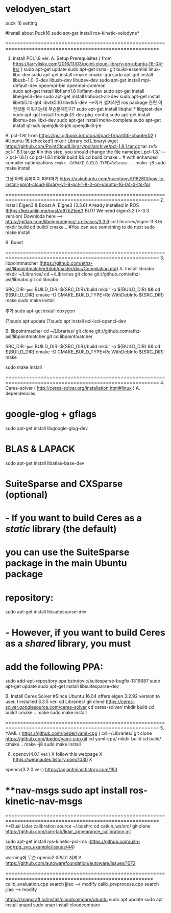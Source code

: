 # velodyen_start
puck 16 setting

#install about Puck16
  sudo apt-get install ros-kinetic-velodyne*
  
==========================================================================================================
1. install PCL1.8 ver.
A. Setup Prerequisites ( from https://larrylisky.com/2016/11/03/point-cloud-library-on-ubuntu-16-04-lts/ )
  sudo apt-get update
  sudo apt-get install git build-essential linux-libc-dev
  sudo apt-get install cmake cmake-gui 
  sudo apt-get install libusb-1.0-0-dev libusb-dev libudev-dev
  sudo apt-get install mpi-default-dev openmpi-bin openmpi-common  
  sudo apt-get install libflann1.8 libflann-dev
  sudo apt-get install libeigen3-dev
  sudo apt-get install libboost-all-dev
  sudo apt-get install libvtk5.10-qt4 libvtk5.10 libvtk5-dev
  -->이거 설치하면 ros package 관련 이전것들 지워지는데 무슨문제인지?
  sudo apt-get install libqhull* libgtest-dev
  sudo apt-get install freeglut3-dev pkg-config
  sudo apt-get install libxmu-dev libxi-dev 
  sudo apt-get install mono-complete
  sudo apt-get install qt-sdk openjdk-8-jdk openjdk-8-jre
  
B. pcl-1.8( from https://pcl.gitbook.io/tutorial/part-0/part00-chapter02 )
#Ubuntu 16 (checked!)
  mkdir Library
  cd Library/
  wget https://github.com/PointCloudLibrary/pcl/archive/pcl-1.8.1.tar.gz
  tar zvfx pcl-1.8.1.tar.gz
#In this step, you should change the file name(pcl_pcl-1.8.1 --> pcl-1.8.1)
  cd pcl-1.8.1
  mkdir build && cd build
  cmake .. # with enhanced compiler optimizations `cmake -DCMAKE_BUILD_TYPE=Release ..`
  make -j8
  sudo make install
  
그냥 아래 홈페이지 따라하기
https://askubuntu.com/questions/916260/how-to-install-point-cloud-library-v1-8-pcl-1-8-0-on-ubuntu-16-04-2-lts-for
  
==========================================================================================================
2. Install Eigen3 & Boost 
A. Eigne3 (3.3.6)
Already installed in ROS (https://kezunlin.me/post/d97b21ee/)
BUT! We need eigen3.3 (>-3.3 version)
Downloda here --> https://gitlab.com/libeigen/eigen/-/releases/3.3.6
  cd Libraries/eigen-3.3.6/
  mkdir build
  cd build/
  cmake ..
#You can see something to do next
  sudo make install
  
B. Boost

==========================================================================================================
3. libpointmatcher
(https://github.com/ethz-asl/libpointmatcher/blob/master/doc/Compilation.md)
A. Install libnabo
  mkdir ~/Libraries/
  cd ~/Libraries
  git clone git://github.com/ethz-asl/libnabo.git
  cd libnabo

  SRC_DIR=`pwd`
  BUILD_DIR=${SRC_DIR}/build
  mkdir -p ${BUILD_DIR} && cd ${BUILD_DIR}
  cmake -D CMAKE_BUILD_TYPE=RelWithDebInfo ${SRC_DIR}
  make
  sudo make install
  
  추가
  sudo apt-get install doxygen
  
(?)sudo apt update
(?)sudo apt install ocl-icd-opencl-dev

B. libpointmacher
  cd ~/Libraries/
  git clone git://github.com/ethz-asl/libpointmatcher.git
  cd libpointmatcher

  SRC_DIR=`pwd`
  BUILD_DIR=${SRC_DIR}/build
  mkdir -p ${BUILD_DIR} && cd ${BUILD_DIR}
  cmake -D CMAKE_BUILD_TYPE=RelWithDebInfo ${SRC_DIR}
  make

  sudo make install
  
==========================================================================================================
4. Ceres-solver ( http://ceres-solver.org/installation.html#linux )
A. dependencies
# google-glog + gflags
  sudo apt-get install libgoogle-glog-dev
# BLAS & LAPACK
  sudo apt-get install libatlas-base-dev
# SuiteSparse and CXSparse (optional)
# - If you want to build Ceres as a *static* library (the default)
#   you can use the SuiteSparse package in the main Ubuntu package
#   repository:
  sudo apt-get install libsuitesparse-dev
# - However, if you want to build Ceres as a *shared* library, you must
#   add the following PPA:
  sudo add-apt-repository ppa:bzindovic/suitesparse-bugfix-1319687
  sudo apt-get update
  sudo apt-get install libsuitesparse-dev

B. Install Ceres Solver
#Since Ubuntu 16.04 offers eigen 3.2.92 version to user, I installed 3.3.5 ver.
  cd Libraries/
  git clone https://ceres-solver.googlesource.com/ceres-solver
  cd ceres-solver/
  mkdir build
  cd build/
  cmake ..
  make
  sudo make install

==========================================================================================================
5. YAML ( https://github.com/jbeder/yaml-cpp )
  cd ~/Libraries/
  git clone https://github.com/jbeder/yaml-cpp.git
  cd yaml-cpp/
  mkdir build
  cd build/
  cmake ..
  make -j8
  sudo make install
  
6. opencv(4.0.1 ver.) X
  follow this webpage X
  https://webnautes.tistory.com/1030 X
  
  opencv(3.2.0 ver.)
  https://agiantmind.tistory.com/183
  
**nav-msgs
  sudo apt install ros-kinetic-nav-msgs
==========================================================================================================
==========================================================================================================
**Dual Lidar calibration
  source ~/.bashrc
  cd catkin_ws/src/
  git clone https://github.com/ram-lab/lidar_appearance_calibration.git
  
  sudo apt-get install ros-kinetic-pcl-ros
  (https://github.com/uzh-rpg/rpg_svo_example/issues/44)
  
  warning에 무슨 openni2 어쩌고 저쩌고
  https://github.com/autowarefoundation/autoware/issues/1072
  
  ========================================================================================================
  calib_evaluation.cpp
  search jjiao --> modify
  calib_preprocess.cpp
  search jjiao --> modify
  
  https://snapcraft.io/install/cloudcompare/ubuntu
  sudo apt update
  sudo apt install snapd
  sudo snap install cloudcompare
